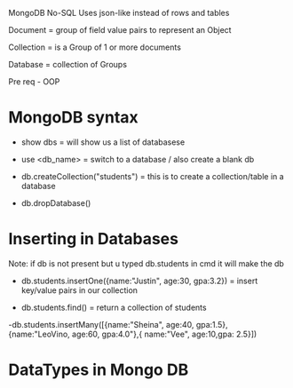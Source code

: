 MongoDB No-SQL 
Uses json-like  instead of rows and tables 

Document = group of field value pairs to represent an Object

Collection = is a Group of 1 or more documents

Database = collection of Groups 

Pre req - OOP

# MongoDB syntax 
- show dbs = will show us a list of databasese
- use <db_name> = switch to a database / also create a blank db
- db.createCollection("students") = this is to create a collection/table in a database

- db.dropDatabase()


# Inserting in Databases 

Note: if db is not present but u typed db.students in cmd it will make the db 


- db.students.insertOne({name:"Justin", age:30, gpa:3.2}) = insert key/value pairs in our collection

- db.students.find() = return a collection of students

-db.students.insertMany([{name:"Sheina", age:40, gpa:1.5},{name:"LeoVino, age:60, gpa:4.0"},{ name:"Vee", age:10,gpa: 2.5}])

# DataTypes in Mongo DB